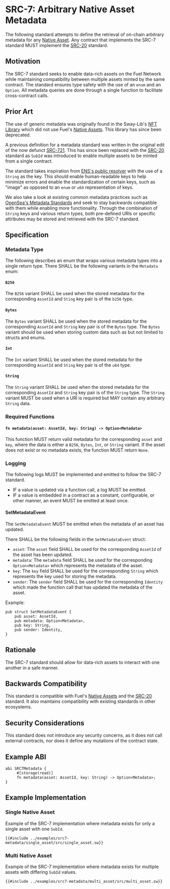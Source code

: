 # SRC-7: Arbitrary Native Asset Metadata

The following standard attempts to define the retrieval of on-chain arbitrary metadata for any [Native Asset](https://docs.fuel.network/docs/sway/blockchain-development/native_assets). Any contract that implements the SRC-7 standard MUST implement the [SRC-20](./src-20-native-asset.md) standard.

## Motivation

The SRC-7 standard seeks to enable data-rich assets on the Fuel Network while maintaining compatibility between multiple assets minted by the same contract. The standard ensures type safety with the use of an `enum` and an `Option`. All metadata queries are done through a single function to facilitate cross-contract calls.

## Prior Art

The use of generic metadata was originally found in the Sway-Lib's [NFT Library](https://github.com/FuelLabs/sway-libs/tree/v0.12.0/libs/nft) which did not use Fuel's [Native Assets](https://docs.fuel.network/docs/sway/blockchain-development/native_assets). This library has since been deprecated.

A previous definition for a metadata standard was written in the original edit of the now defunct [SRC-721](https://github.com/FuelLabs/sway-standards/issues/2). This has since been replaced with the [SRC-20](./src-20-native-asset.md) standard as `SubId` was introduced to enable multiple assets to be minted from a single contract.

The standard takes inspiration from [ENS's public resolver](https://docs.ens.domains/contract-api-reference/publicresolver) with the use of a `String` as the key. This should enable human-readable keys to help minimize errors and enable the standardization of certain keys, such as "image" as opposed to an `enum` or `u64` representation of keys.

We also take a look at existing common metadata practices such as [OpenSea's Metadata Standards](https://docs.opensea.io/docs/metadata-standards) and seek to stay backwards compatible with them while enabling more functionality. Through the combination of `String` keys and various return types, both pre-defined URIs or specific attributes may be stored and retrieved with the SRC-7 standard.

## Specification

### Metadata Type

The following describes an enum that wraps various metadata types into a single return type. There SHALL be the following variants in the `Metadata` enum:

#### `B256`

The `B256` variant SHALL be used when the stored metadata for the corresponding `AssetId` and `Sting` key pair is of the `b256` type.

#### `Bytes`

The `Bytes` variant SHALL be used when the stored metadata for the corresponding `AssetId` and `String` key pair is of the `Bytes` type. The `Bytes` variant should be used when storing custom data such as but not limited to structs and enums.

#### `Int`

The `Int` variant SHALL be used when the stored metadata for the corresponding `AssetId` and `Sting` key pair is of the `u64` type.

#### `String`

The `String` variant SHALL be used when the stored metadata for the corresponding `AssetId` and `String` key pair is of the `String` type. The `String` variant MUST be used when a URI is required but MAY contain any arbitrary `String` data.

### Required Functions

#### `fn metadata(asset: AssetId, key: String) -> Option<Metadata>`

This function MUST return valid metadata for the corresponding `asset` and `key`, where the data is either a `B256`, `Bytes`, `Int`, or `String` variant. If the asset does not exist or no metadata exists, the function MUST return `None`.

### Logging

The following logs MUST be implemented and emitted to follow the SRC-7 standard.

* IF a value is updated via a function call, a log MUST be emitted.
* IF a value is embedded in a contract as a constant, configurable, or other manner, an event MUST be emitted at least once.

#### SetMetadataEvent

The `SetMetadataEvent` MUST be emitted when the metadata of an asset has updated.

There SHALL be the following fields in the `SetMetadataEvent` struct:

* `asset`: The `asset` field SHALL be used for the corresponding `AssetId` of the asset has been updated.
* `metadata`: The `metadata` field SHALL be used for the corresponding `Option<Metadata>` which represents the metadata of the asset.
* `key`: The `key` field SHALL be used for the corresponding `String` which represents the key used for storing the metadata.
* `sender`: The `sender` field SHALL be used for the corresponding `Identity` which made the function call that has updated the metadata of the asset.

Example:

```sway
pub struct SetMetadataEvent {
    pub asset: AssetId,
    pub metadata: Option<Metadata>,
    pub key: String,
    pub sender: Identity,
}
```

## Rationale

The SRC-7 standard should allow for data-rich assets to interact with one another in a safe manner.

## Backwards Compatibility

This standard is compatible with Fuel's [Native Assets](https://docs.fuel.network/docs/sway/blockchain-development/native_assets) and the [SRC-20](./src-20-native-asset.md) standard. It also maintains compatibility with existing standards in other ecosystems.

## Security Considerations

This standard does not introduce any security concerns, as it does not call external contracts, nor does it define any mutations of the contract state.

## Example ABI

```sway
abi SRC7Metadata {
     #[storage(read)]
     fn metadata(asset: AssetId, key: String) -> Option<Metadata>;
}
```

## Example Implementation

### Single Native Asset

Example of the SRC-7 implementation where metadata exists for only a single asset with one `SubId`.

```sway
{{#include ../examples/src7-metadata/single_asset/src/single_asset.sw}}
```

### Multi Native Asset

Example of the SRC-7 implementation where metadata exists for multiple assets with differing `SubId` values.

```sway
{{#include ../examples/src7-metadata/multi_asset/src/multi_asset.sw}}
```
